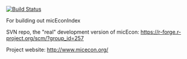 [![Build Status](https://travis-ci.org/tdmcarthur/micEcon.svg?branch=master)](https://travis-ci.org/tdmcarthur/micEcon)

For building out micEconIndex

SVN repo, the "real" development version of micEcon: https://r-forge.r-project.org/scm/?group_id=257

Project website: http://www.micecon.org/

